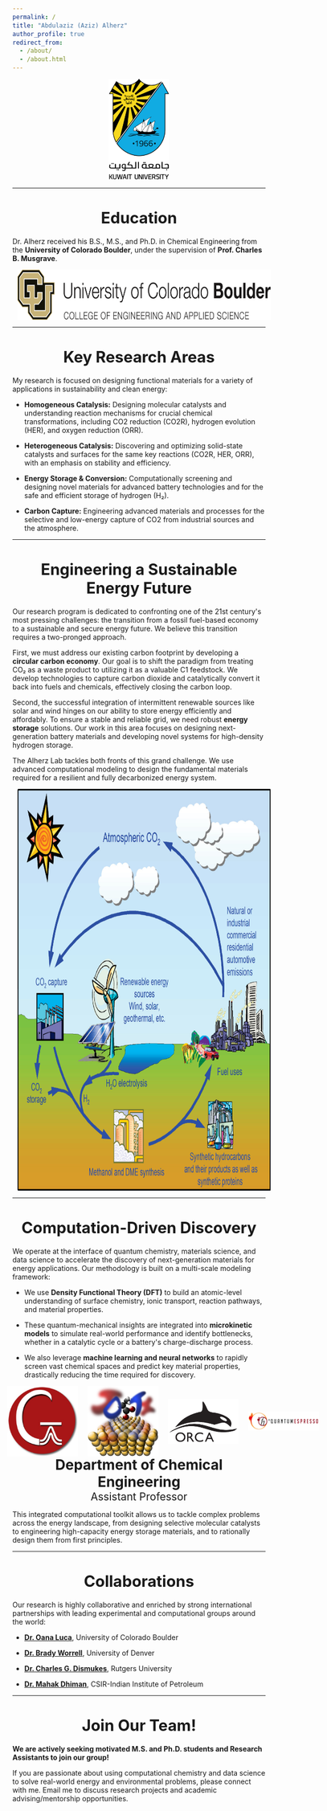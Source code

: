 ```yaml
---
permalink: /
title: "Abdulaziz (Aziz) Alherz"
author_profile: true
redirect_from: 
  - /about/
  - /about.html
---
```



<div style="text-align:center;">
<a href="https://engineering.ku.edu.kw/che" target="_blank">
  <img src="/images/KULogo.png" alt="KU Logo" style="height:200px;">
</a>
 </div>



---
<div style="text-align:center; margin-top:40px; margin-bottom:20px;">
  <span style="font-size:2.2em; font-weight:bold;">Education</span>
</div>

Dr. Alherz received his B.S., M.S., and Ph.D. in Chemical Engineering from the **University of Colorado Boulder**, under the supervision of **Prof. Charles B. Musgrave**.



<a href="https://www.colorado.edu/lab/musgrave-research-group/" target="_blank">
  <img src="/images/CUBoulder-CEAS-Below.png" alt="CU Logo" style="height:100px; vertical-align:middle; margin-left:10px;">
</a>

---
<div style="text-align:center; margin-top:40px; margin-bottom:20px;">
  <span style="font-size:2.2em; font-weight:bold;">Key Research Areas</span>
</div>


My research is focused on designing functional materials for a variety of applications in sustainability and clean energy:

* **Homogeneous Catalysis:** Designing molecular catalysts and understanding reaction mechanisms for crucial chemical transformations, including CO2 reduction (CO2R), hydrogen evolution (HER), and oxygen reduction (ORR).

* **Heterogeneous Catalysis:** Discovering and optimizing solid-state catalysts and surfaces for the same key reactions (CO2R, HER, ORR), with an emphasis on stability and efficiency.

* **Energy Storage & Conversion:** Computationally screening and designing novel materials for advanced battery technologies and for the safe and efficient storage of hydrogen (H₂).

* **Carbon Capture:** Engineering advanced materials and processes for the selective and low-energy capture of CO2 from industrial sources and the atmosphere.



---
<div style="text-align:center; margin-top:40px; margin-bottom:20px;">
  <span style="font-size:2.2em; font-weight:bold;">Engineering a Sustainable Energy Future</span>
</div>


Our research program is dedicated to confronting one of the 21st century's most pressing challenges: the transition from a fossil fuel-based economy to a sustainable and secure energy future. We believe this transition requires a two-pronged approach.

First, we must address our existing carbon footprint by developing a **circular carbon economy**. Our goal is to shift the paradigm from treating CO₂ as a waste product to utilizing it as a valuable C1 feedstock. We develop technologies to capture carbon dioxide and catalytically convert it back into fuels and chemicals, effectively closing the carbon loop. 

Second, the successful integration of intermittent renewable sources like solar and wind hinges on our ability to store energy efficiently and affordably. To ensure a stable and reliable grid, we need robust **energy storage** solutions. Our work in this area focuses on designing next-generation battery materials and developing novel systems for high-density hydrogen storage.

The Alherz Lab tackles both fronts of this grand challenge. We use advanced computational modeling to design the fundamental materials required for a resilient and fully decarbonized energy system.



<img src="images/CarbonCycle.jpeg" alt="CarbonCycle" style="height:800px; vertical-align:middle; margin-left:10px;">

---
<div style="text-align:center; margin-top:40px; margin-bottom:20px;">
  <span style="font-size:2.2em; font-weight:bold;">Computation-Driven Discovery</span>
</div>


We operate at the interface of quantum chemistry, materials science, and data science to accelerate the discovery of next-generation materials for energy applications. Our methodology is built on a multi-scale modeling framework:

* We use **Density Functional Theory (DFT)** to build an atomic-level understanding of surface chemistry, ionic transport, reaction pathways, and material properties.

* These quantum-mechanical insights are integrated into **microkinetic models** to simulate real-world performance and identify bottlenecks, whether in a catalytic cycle or a battery's charge-discharge process.

* We also leverage **machine learning and neural networks** to rapidly screen vast chemical spaces and predict key material properties, drastically reducing the time required for discovery.


<div style="display:flex; justify-content:center; align-items:center; gap:20px; width:600px; margin:0 auto;">
  <img src="/images/G16.jpg" alt="G16" style="width:140px; height:auto;">
  <img src="/images/jdftx.png" alt="JDFTx" style="width:140px; height:auto;">
  <img src="/images/ORCA.svg" alt="ORCA" style="width:140px; height:auto;">
  <img src="/images/QE.jpg" alt="Quantum Espresso" style="width:140px; height:auto;">
</div>
<div style="text-align:center;">
  <span style="font-size:2em; font-weight:bold;">Department of Chemical Engineering</span><br>
  <span style="font-size:1.5em;">Assistant Professor</span>

</div>


This integrated computational toolkit allows us to tackle complex problems across the energy landscape, from designing selective molecular catalysts to engineering high-capacity energy storage materials, and to rationally design them from first principles.

---
<div style="text-align:center; margin-top:40px; margin-bottom:20px;">
  <span style="font-size:2.2em; font-weight:bold;">Collaborations</span>
</div>


Our research is highly collaborative and enriched by strong international partnerships with leading experimental and computational groups around the world:

* [**Dr. Oana Luca**](https://lucascience.com/), University of Colorado Boulder

* [**Dr. Brady Worrell**](https://www.bradyworrell.com/), University of Denver

* [**Dr. Charles G. Dismukes**](https://chem.rutgers.edu/research/faculty-research/139-dismukes-charles), Rutgers University

* [**Dr. Mahak Dhiman**](https://scholar.google.com/citations?user=a6OeEnYAAAAJ&hl=en), CSIR-Indian Institute of Petroleum



---
<div style="text-align:center; margin-top:40px; margin-bottom:20px;">
  <span style="font-size:2.2em; font-weight:bold;">Join Our Team!</span>
</div>

**We are actively seeking motivated M.S. and Ph.D. students and Research Assistants to join our group!**

If you are passionate about using computational chemistry and data science to solve real-world energy and environmental problems, please connect with me. Email me to discuss research projects and academic advising/mentorship opportunities.